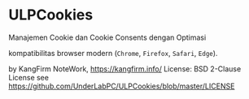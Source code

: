 # ULPCookies
Manajemen Cookie dan Cookie Consents dengan Optimasi

kompatibilitas browser modern (`Chrome`, `Firefox`, `Safari`, `Edge`).

by KangFirm NoteWork, https://kangfirm.info/
License: BSD 2-Clause License
	see https://github.com/UnderLabPC/ULPCookies/blob/master/LICENSE
